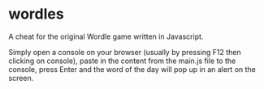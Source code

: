 # wordles
A cheat for the original Wordle game written in Javascript.

Simply open a console on your browser (usually by pressing F12 then clicking on console), paste in the content from the main.js file to the console, press Enter and the word of the day will pop up in an alert on the screen.
